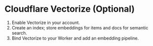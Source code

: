 # Cloudflare Vectorize (Optional)

1. Enable Vectorize in your account.
2. Create an index; store embeddings for items and docs for semantic search.
3. Bind Vectorize to your Worker and add an embedding pipeline.

